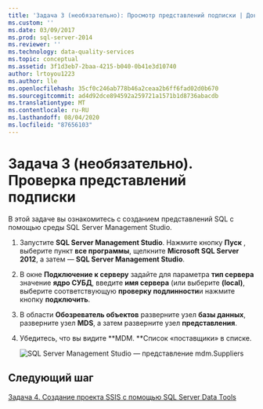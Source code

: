 ```yaml
---
title: 'Задача 3 (необязательно): Просмотр представлений подписки | Документация Майкрософт'
ms.custom: ''
ms.date: 03/09/2017
ms.prod: sql-server-2014
ms.reviewer: ''
ms.technology: data-quality-services
ms.topic: conceptual
ms.assetid: 3f1d3eb7-2baa-4215-b040-0b41e3d10740
author: lrtoyou1223
ms.author: lle
ms.openlocfilehash: 35cf0c246ab778b46a2ceaa2b6ff6fad02d0b670
ms.sourcegitcommit: ad4d92dce894592a259721a1571b1d8736abacdb
ms.translationtype: MT
ms.contentlocale: ru-RU
ms.lasthandoff: 08/04/2020
ms.locfileid: "87656103"
---
```

# <a name="task-3-optional-reviewing-the-subscription-views"></a>Задача 3 (необязательно). Проверка представлений подписки
  В этой задаче вы ознакомитесь с созданием представлений SQL с помощью среды SQL Server Management Studio.

1.  Запустите **SQL Server Management Studio**. Нажмите кнопку **Пуск** , выберите пункт **все программы**, щелкните **Microsoft SQL Server 2012**, а затем — **SQL Server Management Studio**.

2.  В окне **Подключение к серверу** задайте для параметра **тип сервера** значение **ядро СУБД**, введите **имя сервера** (или выберите **(local)**, выберите соответствующую **проверку подлинности**и нажмите кнопку **подключить**.

3.  В области **Обозреватель объектов** разверните узел **базы данных**, разверните узел **MDS**, а затем разверните узел **представления**.

4.  Убедитесь, что вы видите **MDM. **Список «поставщики» в списке.

     ![SQL Server Management Studio — представление mdm.Suppliers](../../2014/tutorials/media/et-reviewingthesubscriptionviews.jpg "SQL Server Management Studio — представление mdm.Suppliers")

## <a name="next-step"></a>Следующий шаг
 [Задача 4. Создание проекта SSIS с помощью SQL Server Data Tools](../../2014/tutorials/task-4-creating-an-ssis-project-using-sql-server-data-tools.md)